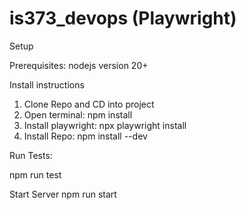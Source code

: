 # is373_devops (Playwright)

Setup

Prerequisites: nodejs version 20+


Install instructions
1. Clone Repo and CD into project
2. Open terminal: npm install
2. Install playwright: npx playwright install
3. Install Repo:  npm install --dev

Run Tests:

npm run test

Start Server
npm run start
